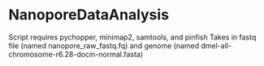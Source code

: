 # NanoporeDataAnalysis


Script requires pychopper, minimap2, samtools, and pinfish
Takes in fastq file (named nanopore_raw_fastq.fq) and genome (named dmel-all-chromosome-r6.28-docin-normal.fasta)
